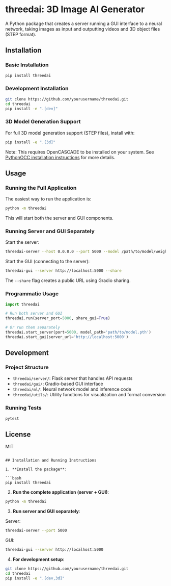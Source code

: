 # threedai: 3D Image AI Generator

A Python package that creates a server running a GUI interface to a neural network, taking images as input and outputting videos and 3D object files (STEP format).

## Installation

### Basic Installation

```bash
pip install threedai
```

### Development Installation

```bash
git clone https://github.com/yourusername/threedai.git
cd threedai
pip install -e ".[dev]"
```

### 3D Model Generation Support

For full 3D model generation support (STEP files), install with:

```bash
pip install -e ".[3d]"
```

Note: This requires OpenCASCADE to be installed on your system. See [PythonOCC installation instructions](https://github.com/tpaviot/pythonocc-core) for more details.

## Usage

### Running the Full Application

The easiest way to run the application is:

```bash
python -m threedai
```

This will start both the server and GUI components.

### Running Server and GUI Separately

Start the server:

```bash
threedai-server --host 0.0.0.0 --port 5000 --model /path/to/model/weights.pth
```

Start the GUI (connecting to the server):

```bash
threedai-gui --server http://localhost:5000 --share
```

The `--share` flag creates a public URL using Gradio sharing.

### Programmatic Usage

```python
import threedai

# Run both server and GUI
threedai.run(server_port=5000, share_gui=True)

# Or run them separately
threedai.start_server(port=5000, model_path='path/to/model.pth')
threedai.start_gui(server_url='http://localhost:5000')
```

## Development

### Project Structure

- `threedai/server/`: Flask server that handles API requests
- `threedai/gui/`: Gradio-based GUI interface
- `threedai/ml/`: Neural network model and inference code
- `threedai/utils/`: Utility functions for visualization and format conversion

### Running Tests

```bash
pytest
```

## License

MIT
```

## Installation and Running Instructions

1. **Install the package**:

```bash
pip install threedai
```

2. **Run the complete application (server + GUI)**:

```bash
python -m threedai
```

3. **Run server and GUI separately**:

Server:
```bash
threedai-server --port 5000
```

GUI:
```bash
threedai-gui --server http://localhost:5000
```

4. **For development setup**:

```bash
git clone https://github.com/yourusername/threedai.git
cd threedai
pip install -e ".[dev,3d]"
